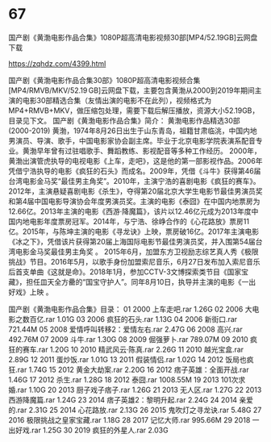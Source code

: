 # 67
国产剧《黄渤电影作品合集》1080P超高清电影视频30部[MP4/52.19GB]云网盘下载

https://zqhdz.com/4399.html

国产剧《黄渤电影作品合集30部》1080P超高清电影视频合集[MP4/RMVB/MKV/52.19 GB]云网盘下载，主要包含黄渤从2000到2019年期间主演的电影30部精选合集（友情出演的电影不在此列），视频格式为MP4+RMVB+MKV，做压缩包处理，需要下载后解压播放，资源大小52.19GB，目录见下文。
国产剧《黄渤电影作品合集》简介：
黄渤电影作品精选30部(2000-2019)
黄渤，1974年8月26日出生于山东青岛，祖籍甘肃临洮，中国内地男演员、导演、歌手，中国电影家协会副主席。毕业于北京电影学院表演系配音专业。黄渤早年曾有过驻唱歌手、舞蹈教练、影视配音等多种工作经历。
2000年，黄渤出演管虎执导的电视电影《上车，走吧》，这是他的第一部影视作品。2006年凭借宁浩执导的电影《疯狂的石头》而成名。2009年，凭借《斗牛》获得第46届台湾电影金马奖“最佳男主角奖”。2010年，主演宁浩的喜剧电影《疯狂的赛车》。2012年，主演悬疑喜剧电影《杀生》，夺得第20届北京大学生电影节最佳男演员奖和第4届中国电影导演协会年度男演员奖。主演的电影《泰囧》在中国内地票房为12.66亿。2013年主演的电影《西游·降魔篇》，该片以12.46亿元成为2013年度中国内地电影年度票房冠军。2014年，与宁浩、徐峥合作的《心花路放》票房11亿。2015年，与陈坤主演的电影《寻龙诀》上映，票房破16亿。2017年主演电影《冰之下》，凭借该片获得第20届上海国际电影节最佳男演员奖，并入围第54届台湾电影金马奖最佳男主角奖 。
2015年6月，加盟东方卫视励志综艺真人秀《极限挑战》节目。2016年5月，以歌手身份加盟索尼音乐，6月27日发布加入索尼音乐后首支单曲《这就是命》。2018年1月，参加CCTV-3文博探索类节目《国家宝藏》，担任皿天全方罍的“国宝守护人”。同年8月10日，执导并主演的电影《一出好戏》上映 。

国产剧《黄渤电影作品合集》目录：
01  2000 上车走吧.rar  1.26G
02  2006 大电影之数百亿.rar  1.01G
03  2006 疯狂的石头.rar  1.13G
04  2006 新街口.rar  721.44M
05  2008 爱情呼叫转移2：爱情左右.rar  2.47G
06  2008 高兴.rar  492.76M
07  2009 斗牛.rar  1.30G
08  2009 倔强萝卜.rar  789.07M
09  2010 疯狂的赛车.rar  1.20G
10  2010 精武风云·陈真.rar  2.26G
11  2010 越光宝盒.rar  2.89G
12  2011 蛋炒饭.rar  1.01G
13  2011 假装情侣.rar  1.02G
14  2012 饭局也疯狂.rar  1.74G
15  2012 黄金大劫案.rar  2.20G
16  2012 痞子英雄：全面开战.rar  1.46G
17  2012 杀生.rar  1.28G
18  2012 泰囧.rar  1008.55M
19  2013 101次求婚.rar  1.10G
20  2013 厨子戏子痞子.rar  1.26G
21  2013 无人区.rar  1.27G
22  2013 西游降魔篇.rar  1.24G
23  2014 痞子英雄2：黎明升起.rar  2.24G
24  2014 亲爱的.rar  2.31G
25  2014 心花路放.rar  2.13G
26  2015 鬼吹灯之寻龙诀.rar  5.48G
27  2016 极限挑战之皇家宝藏.rar  1.18G
28  2017 记忆大师.rar  995.66M
29  2018 一出好戏.rar  1.25G
30  2019 疯狂的外星人.rar  2.03G
